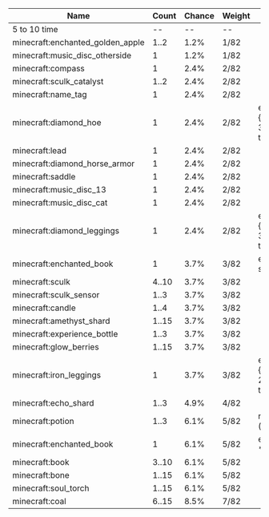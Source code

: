 | Name                             | Count | Chance | Weight | Comment                                        |
| -------------------------------- | ----- | ------ | ------ | ---------------------------------------------- |
| 5 to 10 time                     |    -- |     -- |     -- |                                                |
| minecraft:enchanted_golden_apple |  1..2 |   1.2% |   1/82 |                                                |
| minecraft:music_disc_otherside   |     1 |   1.2% |   1/82 |                                                |
| minecraft:compass                |     1 |   2.4% |   2/82 |                                                |
| minecraft:sculk_catalyst         |  1..2 |   2.4% |   2/82 |                                                |
| minecraft:name_tag               |     1 |   2.4% |   2/82 |                                                |
| minecraft:diamond_hoe            |     1 |   2.4% |   2/82 | enchantments: {levels: 30..50, treasure: true} |
| minecraft:lead                   |     1 |   2.4% |   2/82 |                                                |
| minecraft:diamond_horse_armor    |     1 |   2.4% |   2/82 |                                                |
| minecraft:saddle                 |     1 |   2.4% |   2/82 |                                                |
| minecraft:music_disc_13          |     1 |   2.4% |   2/82 |                                                |
| minecraft:music_disc_cat         |     1 |   2.4% |   2/82 |                                                |
| minecraft:diamond_leggings       |     1 |   2.4% |   2/82 | enchantments: {levels: 30..50, treasure: true} |
| minecraft:enchanted_book         |     1 |   3.7% |   3/82 | enchantments: swift_sneak                      |
| minecraft:sculk                  | 4..10 |   3.7% |   3/82 |                                                |
| minecraft:sculk_sensor           |  1..3 |   3.7% |   3/82 |                                                |
| minecraft:candle                 |  1..4 |   3.7% |   3/82 |                                                |
| minecraft:amethyst_shard         | 1..15 |   3.7% |   3/82 |                                                |
| minecraft:experience_bottle      |  1..3 |   3.7% |   3/82 |                                                |
| minecraft:glow_berries           | 1..15 |   3.7% |   3/82 |                                                |
| minecraft:iron_leggings          |     1 |   3.7% |   3/82 | enchantments: {levels: 20..39, treasure: true} |
| minecraft:echo_shard             |  1..3 |   4.9% |   4/82 |                                                |
| minecraft:potion                 |  1..3 |   6.1% |   5/82 | regeneration (strong)                          |
| minecraft:enchanted_book         |     1 |   6.1% |   5/82 | enchantments: *                                |
| minecraft:book                   | 3..10 |   6.1% |   5/82 |                                                |
| minecraft:bone                   | 1..15 |   6.1% |   5/82 |                                                |
| minecraft:soul_torch             | 1..15 |   6.1% |   5/82 |                                                |
| minecraft:coal                   | 6..15 |   8.5% |   7/82 |                                                |
